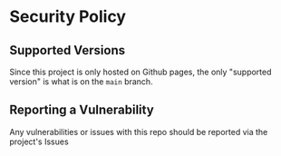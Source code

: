 # Security Policy

## Supported Versions

Since this project is only hosted on Github pages, the only "supported version" is what is on the `main` branch.

## Reporting a Vulnerability

Any vulnerabilities or issues with this repo should be reported via the project's Issues
